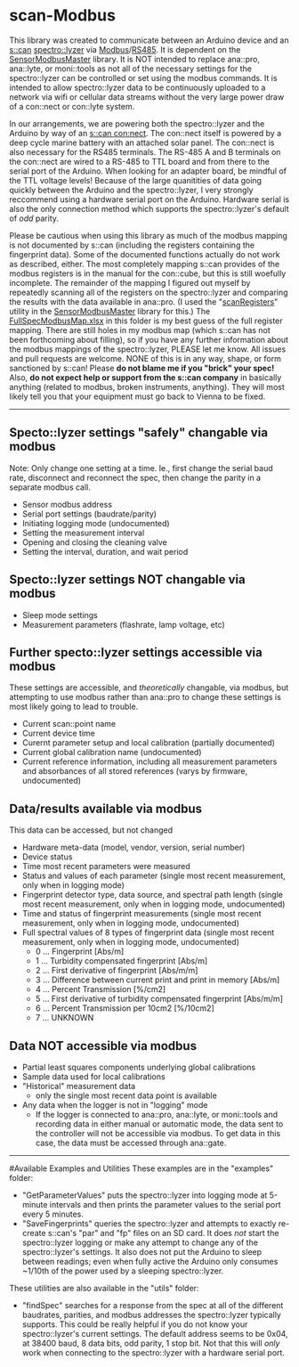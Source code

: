 # scan-Modbus
This library was created to communicate between an Arduino device and an [s::can](https://www.s-can.at/en/) [spectro::lyzer](https://www.s-can.at/en/products/spectrometer-probes) via [Modbus](https://en.wikipedia.org/wiki/Modbus)/[RS485](https://en.wikipedia.org/wiki/RS-485).  It is dependent on the [SensorModbusMaster](https://github.com/EnviroDIY/SensorModbusMaster) library.  It is NOT intended to replace ana::pro, ana::lyte, or moni::tools as not all of the necessary settings for the spectro::lyzer can be controlled or set using the modbus commands.  It is intended to allow spectro::lyzer data to be continuously uploaded to a network via wifi or cellular data streams without the very large power draw of a con::nect or con::lyte system.

In our arrangements, we are powering both the spectro::lyzer and the Arduino by way of an [s::can con:nect](http://www.s-can.at/en/products/terminals-software#).  The con::nect itself is powered by a deep cycle marine battery with an attached solar panel.  The con::nect is also necessary for the RS485 terminals.  The RS-485 A and B terminals on the con::nect are wired to a RS-485 to TTL board and from there to the serial port of the Arduino.  When looking for an adapter board, be mindful of the TTL voltage levels!  Because of the large quanitities of data going quickly between the Arduino and the spectro::lyzer, I very strongly reccommend using a hardware serial port on the Arduino.  Hardware serial is also the only connection method which supports the spectro::lyzer's default of _odd_ parity.

Please be cautious when using this library as much of the modbus mapping is not documented by s::can (including the registers containing the fingerprint data).  Some of the documented functions actually do not work as described, either.  The most completely mapping s::can provides of the modbus registers is in the manual for the con::cube, but this is still woefully incomplete.  The remainder of the mapping I figured out myself by repeatedly scanning all of the registers on the spectro::lyzer and comparing the results with the data available in ana::pro.  (I used the "[scanRegisters](https://github.com/EnviroDIY/SensorModbusMaster/blob/master/utils/scanRegisters/scanRegisters.ino)" utility in the [SensorModbusMaster](https://github.com/EnviroDIY/SensorModbusMaster) library for this.)  The [FullSpecModbusMap.xlsx](https://github.com/StroudCenter/S-CAN-Modbus/blob/master/FullSpecModbusMap.xlsx) in this folder is my best guess of the full register mapping.  There are still holes in my modbus map (which s::can has not been forthcoming about filling), so if you have any further information about the modbus mappings of the spectro::lyzer, PLEASE let me know.  All issues and pull requests are welcome.  NONE of this is in any way, shape, or form sanctioned by s::can!  Please **do not blame me if you "brick" your spec!**  Also, **do not expect help or support from the s::can company** in basically anything (related to modbus, broken instruments, anything).  They will most likely tell you that your equipment must go back to Vienna to be fixed.
_______

## Specto::lyzer settings "safely" changable via modbus
Note:  Only change one setting at a time.  Ie., first change the serial baud rate, disconnect and reconnect the spec, then change the parity in a separate modbus call.
- Sensor modbus address
- Serial port settings (baudrate/parity)
- Initiating logging mode (undocumented)
- Setting the measurement interval
- Opening and closing the cleaning valve
- Setting the interval, duration, and wait period


## Specto::lyzer settings NOT changable via modbus
- Sleep mode settings
- Measurement parameters (flashrate, lamp voltage, etc)

## Further specto::lyzer settings accessible via modbus
These settings are accessible, and _theoretically_ changable, via modbus, but attempting to use modbus rather than ana::pro to change these settings is most likely going to lead to trouble.
- Current scan::point name
- Current device time
- Curernt parameter setup and local calibration (partially documented)
- Current global calibration name (undocumented)
- Current reference information, including all measurement parameters and absorbances of all stored references (varys by firmware, undocumented)

## Data/results available via modbus
This data can be accessed, but not changed
- Hardware meta-data (model, vendor, version, serial number)
- Device status
- Time most recent parameters were measured
- Status and values of each parameter (single most recent measurement, only when in logging mode)
- Fingerprint detector type, data source, and spectral path length (single most recent measurement, only when in logging mode, undocumented)
- Time and status of fingerprint measurements (single most recent measurement, only when in logging mode, undocumented)
- Full spectral values of 8 types of fingerprint data  (single most recent measurement, only when in logging mode, undocumented)
    - 0 … Fingerprint [Abs/m]
    - 1 … Turbidity compensated fingerprint [Abs/m]
    - 2 … First derivative of fingerprint [Abs/m/m]
    - 3 … Difference between current print and print in memory [Abs/m]
    - 4 … Percent Transmission [%/cm2]
    - 5 … First derivative of turbidity compensated fingerprint  [Abs/m/m]
    - 6 … Percent Transmission per 10cm2  [%/10cm2]
    - 7 … UNKNOWN

## Data NOT accessible via modbus
- Partial least squares components underlying global calibrations
- Sample data used for local calibrations
- "Historical" measurement data
    - only the single most recent data point is available
- Any data when the logger is not in "logging" mode
    - If the logger is connected to ana::pro, ana::lyte, or moni::tools and recording data in either manual or automatic mode, the data sent to the controller will not be accessible via modbus.  To get data in this case, the data must be accessed through ana::gate.

_______
#Available Examples and Utilities
These examples are in the "examples" folder:
- "GetParameterValues" puts the spectro::lyzer into logging mode at 5-minute intervals and then prints the parameter values to the serial port every 5 minutes.
- "SaveFingerprints" queries the spectro::lyzer and attempts to exactly re-create s::can's "par" and "fp" files on an SD card.  It does _not_ start the spectro::lyzer logging or make any attempt to change any of the spectro::lyzer's settings.  It also does not put the Arduino to sleep between readings; even when fully active the Arduino only consumes ~1/10th of the power used by a sleeping spectro::lyzer.

These utilities are also available in the "utils" folder:
- "findSpec" searches for a response from the spec at all of the different baudrates, parities, and modbus addresses the spectro::lyzer typically supports.  This could be really helpful if you do not know your spectro::lyzer's current settings.  The default address seems to be 0x04, at 38400 baud, 8 data bits, odd parity, 1 stop bit.  Not that this will _only_ work when connecting to the spectro::lyzer with a hardware serial port.
